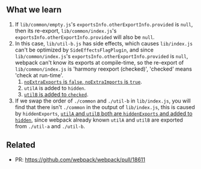 ## What we learn

1. If `lib/common/empty.js`'s `exportsInfo.otherExportInfo.provided` is `null`, then its re-export, `lib/common/index.js`'s `exportsInfo.otherExportInfo.provided` will also be `null`.
2. In this case, `lib/util-b.js` has side effects, which causes `lib/index.js` can't be optimized by `SideEffectsFlagPlugin`, and since `lib/common/index.js`'s `exportsInfo.otherExportInfo.provided` is `null`, webpack can't know its exports at compile-time, so the re-export of `lib/common/index.js` is 'harmony reexport (checked)', 'checked' means 'check at run-time'.
    1. [`noExtraExports` is `false`, `noExtraImports` is `true`](https://github.com/webpack/webpack/blob/675402ee748d399447d77b19a5ab681a12006bba/lib/dependencies/HarmonyExportImportedSpecifierDependency.js#L440-L443).
    2. `utilA` is added to `hidden`.
    3. [`utilB` is added to `checked`](https://github.com/webpack/webpack/blob/675402ee748d399447d77b19a5ab681a12006bba/lib/dependencies/HarmonyExportImportedSpecifierDependency.js#L440-L443).
3. If we swap the order of `./common` and `./util-b` in `lib/index.js`, you will find that there isn't `./common` in the output of `lib/index.js`, this is caused by `hiddenExports`, [`utilA` and `utilB` both are `hiddenExports` and added to `hidden`](https://github.com/webpack/webpack/blob/675402ee748d399447d77b19a5ab681a12006bba/lib/dependencies/HarmonyExportImportedSpecifierDependency.js#L480-L484), since webpack already known `utilA` and `utilB` are exported from `./util-a` and `./util-b`.

## Related

- PR: https://github.com/webpack/webpack/pull/18611
